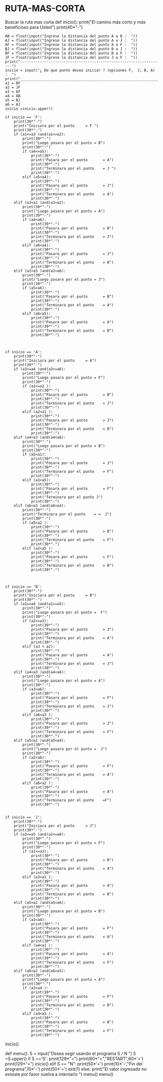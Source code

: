 # RUTA-MAS-CORTA
Buscar la ruta mas corta 
def inicio():
    print("El camino más corto y más beneficioso para Usted")
    print(40*"-")

    AB = float(input("Ingrese la distancia del punto A a B :  "))
    AJ = float(input("Ingrese la distancia del punto A a J :  "))
    AF = float(input("Ingrese la distancia del punto A a F :  "))
    BJ = float(input("Ingrese la distancia del punto B a J :  "))
    BF = float(input("Ingrese la distancia del punto B a F :  "))
    JF = float(input("Ingrese la distancia del punto J a F :  "))
    print("------------------------------------------------------------------")
    inicio = input("¿ De que punto desea iniciar ? (opciones F,  J, B, A) :  ")
    print("___________________________________________________________________")
    a1 = BF
    a2 = JF
    a3 = AF
    a4 = AB
    a5 = BJ
    a6 = AJ
    inicio =inicio.upper()

    if inicio == 'F':
        print(30*"-")
        print("Iniciara por el punto     = F ")
        print(30*"-")
        if (a1<=a3 )and(a1<=a2):
            print(30*"-")
            print("Luego pasara por el punto = B")
            print(30*"-")
            if (a4<=a5):
                print(30*"-")
                print("Pasara por el punto       = A")
                print(30*"-")
                print("Terminara por el punto    = J ")
                print(30*"-")
            elif (a5<a4):
                print(30*"-")
                print("Pasara por el punto       = J")
                print(30*"-")
                print("Terminara por el punto    = A")
                print(30*"-")
        elif (a3<a1 )and(a3<a2):
            print(30*"-")
            print("Luego pasara por el punto = A")
            print(30*"-")
            if (a4<a6):
                print(30*"-")
                print("Pasara por el punto       = B")
                print(30*"-")
                print("Terminara por el punto    = J")
                print(30*"-")
            elif (a6<a4):
                print(30*"-")
                print("Pasara por el punto       = J")
                print(30*"-")
                print("Terminara por el punto    = B")
                print(30*"-")
        elif (a2<a5 )and(a2<a6):
            print(30*"-")
            print("Luego pasara por el punto = J")
            print(30*"-")
            if (a5<a6):
                print(30*"-")
                print("Pasara por el punto       = B")
                print(30*"-")
                print("Terminara por el punto    = A")
                print(30*"-")
            elif (a6<a5):
                print(30*"-")
                print("Pasara por el punto       = A")
                print(30*"-")
                print("Terminara por el punto    = B")
                print(30*"-")



    if inicio == 'A':
        print(30*"-")
        print("Iniciara por el punto     = A")
        print(30*"-")
        if (a3<=a4 )and(a3<=a6):
            print(30*"-")
            print("Luego pasara por el punto = F")
            print(30*"-")
            if (a1<=a2 ):
                print(30*"-")
                print("Pasara por el punto       = B")
                print(30*"-")
                print("Terminara por el punto    = J")
                print(30*"-")
            elif (a2<a1 ):
                print(30*"-")
                print("Pasara por el punto       = J")
                print(30*"-")
                print("Terminara por el punto    = B")
                print(30*"-")
        elif (a4<a3 )and(a4<a6):
            print(30*"-")
            print("Luego pasara por el punto = B")
            print(30*"-")
            if (a5<a1):
                print(30*"-")
                print("Pasara por el punto       = J")
                print(30*"-")
                print("Terminara por el punto    = F")
                print(30*"-")
            elif (a1<a5):
                print(30*"-")
                print("Pasara por el punto       = F")
                print(30*"-")
                print("Terminara por el punto J")
                print(30*"-")
        elif (a6<a3 )and(a6<a4):
            print(30*"-")
            print("Terminara por el punto    = =  J")
            print(30*"-")
            if (a5<a2 ):
                print(30*"-")
                print("Pasara por el punto       = B")
                print(30*"-")
                print("Terminara por el punto    = F")
                print(30*"-")
            elif (a2<a5 ):
                print(30*"-")
                print("Pasara por el punto       = F")
                print(30*"-")
                print("Terminara por el punto    = B")
                print(30*"-")



    if inicio == 'B':
        print(30*"-")
        print("Iniciara por el punto     = B")
        print(30*"-")
        if (a1<=a4 )and(a1<=a5):
            print(30*"-")
            print("Luego pasara por el punto =  F")
            print(30*"-")
            if (a2<=a3):
                print(30*"-")
                print("Pasara por el punto       = J")
                print(30*"-")
                print("Terminara por el punto    = A")
                print(30*"-")
            elif (a3 < a2):
                print(30*"-")
                print("Pasara por el punto       = A")
                print(30*"-")
                print("Terminara por el punto    = J")
                print(30*"-")
        elif (a4<a3 )and(a4<a6):
            print(30*"-")
            print("Luego pasara por el punto = A")
            print(30*"-")
            if (a3<a6):
                print(30*"-")
                print("Pasara por el punto       = F")
                print(30*"-")
                print("Terminara por el punto    = J")
                print(30*"-")
            elif (a6<a3 ):
                print(30*"-")
                print("Pasara por el punto       = J")
                print(30*"-")
                print("Terminara por el punto    = F")
                print(30*"-")
        elif (a5<a1 )and(a5<a4):
            print(30*"-")
            print("Luego pasara por el punto =  J")
            print(30*"-")
            if (a2<a6):
                print(30*"-")
                print("Pasara por el punto       = F")
                print(30*"-")
                print("Terminara por el punto    = A")
                print(30*"-")
            elif (a6<a2 ):
                print(30*"-")
                print("Pasara por el punto       = A")
                print(30*"-")
                print("Terminara por el punto    =F")
                print(30*"-")
                

    if inicio == 'J':
        print(30*"-")
        print("Iniciara por el punto     = J")
        print(30*"-")
        if (a2<=a5 )and(a2<=a6):
            print(30*"-")
            print("Luego pasara por el punto = F")
            print(30*"-")
            if (a1<=a3):
                print(30*"-")
                print("Pasara por el punto       = B")
                print(30*"-")
                print("Terminara por el punto    = A")
                print(30*"-")
            elif (a3<a1 ):
                print(30*"-")
                print("Pasara por el punto       = A")
                print(30*"-")
                print("Terminara por el punto    = B")
                print(30*"-")
        elif (a5<a2 )and(a5<a6):
            print(30*"-")
            print("Luego pasara por el punto = B")
            print(30*"-")
            if (a1<a4):
                print(30*"-")
                print("Pasara por el punto       = F")
                print(30*"-")
                print("Terminara por el punto    = A")
                print(30*"-")
            elif (a4<a1 ):
                print(30*"-")
                print("Pasara por el punto       = A")
                print(30*"-")
                print("Terminara por el punto    = F")
                print(30*"-")
        elif (a6<a2 )and(a6<a5):
            print(30*"-")
            print("Luego pasara por el punto = A")
            print(30*"-")
            if (a3<a4 ):
                print(30*"-")
                print("Pasara por el punto       = F")
                print(30*"-")
                print("Terminara por el punto    = B")
                print(30*"-")
            elif (a4<a3 ):
                print(30*"-")
                print("Pasara por el punto       = B")
                print(30*"-")
                print("Terminara por el punto    = F")
                print(30*"-")

inicio()

def menu():
    S = input("Desea segir usando el programa S / N ")
    S =S.upper()
    if S =='S':
        print(129*"=")
        print(60*"=","RESTART",60*'=')
        print(129*"=")
        inicio()
    elif S == "N":
        print(50*'=')
        print(10*'-',"Fin del programa",10*'-')
        print(50*'=')
        exit(1)
    else:
        print("El valor ingresado no exisiste por favor vuelva a intentarlo ")
    menu()
menu()


